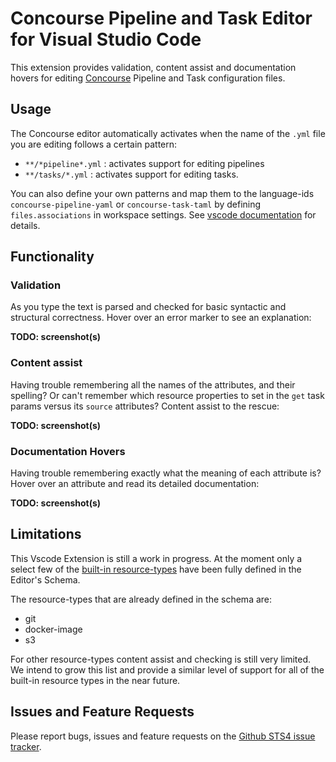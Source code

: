 # Concourse Pipeline and Task Editor for Visual Studio Code

This extension provides validation, content assist and documentation hovers
for editing [Concourse](https://concourse.ci/) Pipeline and Task configuration files.

## Usage

The Concourse editor automatically activates when the name of the  `.yml` file you are editing 
follows a certain pattern:

  - `**/*pipeline*.yml` : activates support for editing pipelines
  - `**/tasks/*.yml` : activates support for editing tasks.
  
You can also define your own patterns and map them to the language-ids `concourse-pipeline-yaml` 
or `concourse-task-taml` by defining `files.associations` in workspace settings. 
See [vscode documentation](https://code.visualstudio.com/Docs/languages/overview#_adding-a-file-extension-to-a-language) for details.

## Functionality

### Validation

As you type the text is parsed and checked for basic syntactic and structural correctness. Hover over
an error marker to see an explanation:

**TODO: screenshot(s)**

### Content assist

Having trouble remembering all the names of the attributes, and their spelling? Or can't remember
which resource properties to set in the `get` task params versus its `source` attributes? 
Content assist to the rescue:

**TODO: screenshot(s)**

### Documentation Hovers

Having trouble remembering exactly what the meaning of each attribute is? Hover over an attribute and 
read its detailed documentation:

**TODO: screenshot(s)**

## Limitations

This Vscode Extension is still a work in progress. At the moment only a select few of the [built-in resource-types](https://concourse.ci/resource-types.html)
have been fully defined in the Editor's Schema. 

The resource-types that are already defined in the schema are:

 - git
 - docker-image
 - s3
 
For other resource-types content assist and checking is still very limited. We intend
to grow this list and provide a similar level of support for all of the built-in resource types in
the near future.

## Issues and Feature Requests

Please report bugs, issues and feature requests on the [Github STS4 issue tracker](https://github.com/spring-projects/sts4/issues). 

